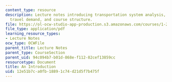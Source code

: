 ```yaml
---
content_type: resource
description: Lecture notes introducing transportation system analysis, microeconomics,
  travel demand, and course structure.
file: https://ol-ocw-studio-app-production.s3.amazonaws.com/courses/1-201j-transportation-systems-analysis-demand-and-economics-fall-2008/12e51b7ca0fb18891c74d21d5f7b475f_MIT1_201JF08_lec01.pdf
file_type: application/pdf
learning_resource_types:
- Lecture Notes
ocw_type: OCWFile
parent_title: Lecture Notes
parent_type: CourseSection
parent_uid: 94c094b7-b01d-868e-f112-82cef13859cc
resourcetype: Document
title: An Introduction
uid: 12e51b7c-a0fb-1889-1c74-d21d5f7b475f
---
```

